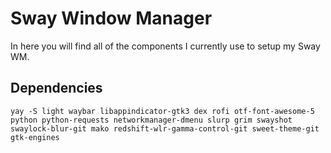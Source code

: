 # Sway Window Manager
In here you will find all of the components I currently use to setup my Sway WM.

## Dependencies
`yay -S light waybar libappindicator-gtk3 dex rofi otf-font-awesome-5 python python-requests networkmanager-dmenu slurp grim swayshot swaylock-blur-git mako redshift-wlr-gamma-control-git sweet-theme-git gtk-engines`